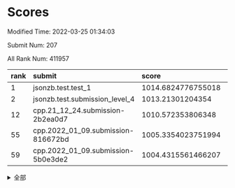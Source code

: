 # Scores

Modified Time: 2022-03-25 01:34:03

Submit Num: 207

All Rank Num: 411957

| rank |               submit               |       score        |       sigma        | pk_num |
| :--- | :--------------------------------- | :----------------- | :----------------- | :----- |
| 1    | jsonzb.test.test_1                 | 1014.6824776755018 | 0.8519887021641139 | 7963   |
| 2    | jsonzb.test.submission_level_4     | 1013.21301204354   | 0.8135255871242637 | 7966   |
| 12   | cpp.21_12_24.submission-2b2ea0d7   | 1010.572353806348  | 0.751045179600279  | 7963   |
| 55   | cpp.2022_01_09.submission-816672bd | 1005.3354023751994 | 0.7281146609763176 | 7954   |
| 59   | cpp.2022_01_09.submission-5b0e3de2 | 1004.4315561466207 | 0.7182222620827219 | 7962   |


<details>
<summary>全部</summary>

| rank |                 submit                 |       score        |       sigma        | pk_num |
| :--- | :------------------------------------- | :----------------- | :----------------- | :----- |
| 1    | jsonzb.test.test_1                     | 1014.6824776755018 | 0.8519887021641139 | 7963   |
| 2    | jsonzb.test.submission_level_4         | 1013.21301204354   | 0.8135255871242637 | 7966   |
| 3    | gobigger.level_3.submission_level_3_30 | 1011.5306910554765 | 0.7891279068420646 | 7961   |
| 4    | gobigger.level_3.submission_level_3_11 | 1011.4082817555435 | 0.7679473826773802 | 7962   |
| 5    | gobigger.level_3.submission_level_3_22 | 1011.1678234947613 | 0.7606840758688967 | 7958   |
| 6    | gobigger.level_3.submission_level_3_26 | 1011.025175116142  | 0.7897793967608566 | 7960   |
| 7    | gobigger.level_3.submission_level_3_49 | 1010.9489603622138 | 0.7599524926335781 | 7961   |
| 8    | gobigger.level_3.submission_level_3_23 | 1010.9320287289731 | 0.7526356294179941 | 7960   |
| 9    | gobigger.level_3.submission_level_3_18 | 1010.8072922790111 | 0.7666301840988289 | 7960   |
| 10   | gobigger.level_3.submission_level_3_40 | 1010.7541760617084 | 0.770623894714582  | 7963   |
| 11   | gobigger.level_3.submission_level_3_13 | 1010.6300986779357 | 0.7653505926105403 | 7959   |
| 12   | cpp.21_12_24.submission-2b2ea0d7       | 1010.572353806348  | 0.751045179600279  | 7963   |
| 13   | gobigger.level_3.submission_level_3_7  | 1010.5394385465218 | 0.7624112943435244 | 7962   |
| 14   | gobigger.level_3.submission_level_3_36 | 1010.5238708903604 | 0.7897590358720171 | 7961   |
| 15   | gobigger.level_3.submission_level_3_25 | 1010.4189501767786 | 0.7587289402542569 | 7964   |
| 16   | gobigger.level_3.submission_level_3_6  | 1010.3485949782623 | 0.738911901282453  | 7955   |
| 17   | gobigger.level_3.submission_level_3_9  | 1010.3313475730886 | 0.7493136705487236 | 7957   |
| 18   | gobigger.level_3.submission_level_3_27 | 1010.3038311722502 | 0.7611321074359333 | 7963   |
| 19   | gobigger.level_3.submission_level_3_19 | 1010.2508347540451 | 0.7600016833420485 | 7960   |
| 20   | gobigger.level_3.submission_level_3_34 | 1010.2125741941942 | 0.7485921470266569 | 7961   |
| 21   | gobigger.level_3.submission_level_3_28 | 1010.1946578704013 | 0.747071887273398  | 7956   |
| 22   | gobigger.level_3.submission_level_3_43 | 1010.1732227273129 | 0.7464253376944076 | 7962   |
| 23   | gobigger.level_3.submission_level_3_46 | 1010.1296574388197 | 0.7703638675418933 | 7961   |
| 24   | gobigger.level_3.submission_level_3_10 | 1010.1144033515047 | 0.7458366560993007 | 7959   |
| 25   | gobigger.level_3.submission_level_3_5  | 1010.0503425488087 | 0.743536182164488  | 7963   |
| 26   | gobigger.level_3.submission_level_3_42 | 1010.0172359718714 | 0.7451426307721688 | 7960   |
| 27   | gobigger.level_3.submission_level_3_21 | 1009.8893519479402 | 0.7638179193329245 | 7962   |
| 28   | gobigger.level_3.submission_level_3_15 | 1009.8644573859663 | 0.7627333343711583 | 7963   |
| 29   | gobigger.level_3.submission_level_3_32 | 1009.84883669812   | 0.7784092179276204 | 7959   |
| 30   | gobigger.level_3.submission_level_3_33 | 1009.7131615735744 | 0.7435648516175676 | 7961   |
| 31   | gobigger.level_3.submission_level_3_24 | 1009.6992475970573 | 0.747816945097699  | 7960   |
| 32   | gobigger.level_3.submission_level_3_39 | 1009.6863300460886 | 0.7686141408914796 | 7963   |
| 33   | gobigger.level_3.submission_level_3_44 | 1009.6236280006862 | 0.7488778474706721 | 7961   |
| 34   | gobigger.level_3.submission_level_3_41 | 1009.5562156455522 | 0.7519219432166222 | 7963   |
| 35   | gobigger.level_3.submission_level_3_2  | 1009.5192237054054 | 0.7585909022191076 | 7960   |
| 36   | gobigger.level_3.submission_level_3_8  | 1009.5069029084723 | 0.7480238308662961 | 7959   |
| 37   | gobigger.level_3.submission_level_3_0  | 1009.4935248997926 | 0.7389810774705445 | 7966   |
| 38   | gobigger.level_3.submission_level_3_20 | 1009.472558750095  | 0.7610189499285434 | 7960   |
| 39   | gobigger.level_3.submission_level_3_3  | 1009.4553974291437 | 0.7464740067511416 | 7959   |
| 40   | gobigger.level_3.submission_level_3_1  | 1009.3576414279426 | 0.783713923366367  | 7960   |
| 41   | gobigger.level_3.submission_level_3_45 | 1009.3074808041362 | 0.7677517413538849 | 7956   |
| 42   | gobigger.level_3.submission_level_3_35 | 1009.1850470836446 | 0.7616369830780466 | 7959   |
| 43   | gobigger.level_3.submission_level_3_12 | 1009.172815640073  | 0.7403771019354216 | 7965   |
| 44   | gobigger.level_3.submission_level_3_38 | 1009.1625779192312 | 0.7382504289468172 | 7964   |
| 45   | gobigger.level_3.submission_level_3_14 | 1009.0090527643525 | 0.7460767390478816 | 7957   |
| 46   | gobigger.level_3.submission_level_3_4  | 1009.004697945182  | 0.7564711111600061 | 7959   |
| 47   | gobigger.level_3.submission_level_3_37 | 1008.8090372184379 | 0.7459335593038995 | 7960   |
| 48   | gobigger.level_3.submission_level_3_31 | 1008.7113843087543 | 0.7431834670252428 | 7967   |
| 49   | gobigger.level_3.submission_level_3_16 | 1008.6567896457025 | 0.7408443127887733 | 7963   |
| 50   | gobigger.level_3.submission_level_3_48 | 1008.6523928975403 | 0.7589117312110265 | 7961   |
| 51   | gobigger.level_3.submission_level_3_17 | 1008.465141881419  | 0.746452111483715  | 7959   |
| 52   | gobigger.level_3.submission_level_3_29 | 1008.3903531274401 | 0.73886927901875   | 7963   |
| 53   | gobigger.level_3.submission_level_3_47 | 1008.2398050833281 | 0.7408174737409972 | 7961   |
| 54   | gobigger.level_1.submission_level_1_19 | 1005.5673065522168 | 0.7229628060689487 | 7956   |
| 55   | cpp.2022_01_09.submission-816672bd     | 1005.3354023751994 | 0.7281146609763176 | 7954   |
| 56   | gobigger.level_1.submission_level_1_2  | 1004.5509118234187 | 0.7087809266932593 | 7959   |
| 57   | gobigger.level_1.submission_level_1_8  | 1004.5257039143095 | 0.7111566365763062 | 7964   |
| 58   | gobigger.level_1.submission_level_1_49 | 1004.4897663163075 | 0.709547488111497  | 7960   |
| 59   | cpp.2022_01_09.submission-5b0e3de2     | 1004.4315561466207 | 0.7182222620827219 | 7962   |
| 60   | gobigger.level_1.submission_level_1_37 | 1004.2306078659985 | 0.7038248581599489 | 7960   |
| 61   | gobigger.level_1.submission_level_1_17 | 1004.2014470846336 | 0.7180299666587874 | 7959   |
| 62   | gobigger.level_1.submission_level_1_4  | 1004.1462746797623 | 0.7239973465856206 | 7961   |
| 63   | gobigger.level_1.submission_level_1_9  | 1004.1271853399655 | 0.710954337375436  | 7955   |
| 64   | gobigger.level_1.submission_level_1_32 | 1004.1083307538966 | 0.7195733450573111 | 7954   |
| 65   | gobigger.level_1.submission_level_1_14 | 1004.0909881344833 | 0.7216988302895183 | 7962   |
| 66   | gobigger.level_1.submission_level_1_12 | 1004.0119785773296 | 0.7297147011742736 | 7964   |
| 67   | gobigger.level_1.submission_level_1_0  | 1003.892486572968  | 0.7182204323928787 | 7959   |
| 68   | gobigger.level_1.submission_level_1_35 | 1003.8819764709491 | 0.7173104019655397 | 7963   |
| 69   | gobigger.level_1.submission_level_1_40 | 1003.8808136350927 | 0.7089125608093589 | 7960   |
| 70   | gobigger.level_1.submission_level_1_23 | 1003.7898259671674 | 0.7192260208629204 | 7959   |
| 71   | gobigger.level_1.submission_level_1_42 | 1003.77502078205   | 0.7165571072633222 | 7963   |
| 72   | gobigger.level_1.submission_level_1_41 | 1003.7749686041517 | 0.7052699316387918 | 7959   |
| 73   | gobigger.level_1.submission_level_1_45 | 1003.7325857297618 | 0.7183366108856974 | 7965   |
| 74   | gobigger.level_1.submission_level_1_36 | 1003.6812211282196 | 0.7078635741724896 | 7959   |
| 75   | gobigger.level_1.submission_level_1_27 | 1003.5778445137936 | 0.7090927367128332 | 7958   |
| 76   | gobigger.level_1.submission_level_1_22 | 1003.5667534115411 | 0.7188270544566396 | 7966   |
| 77   | gobigger.level_1.submission_level_1_38 | 1003.4793597725024 | 0.7156050113267802 | 7960   |
| 78   | gobigger.level_1.submission_level_1_13 | 1003.4100910637957 | 0.7098882057170481 | 7961   |
| 79   | gobigger.level_1.submission_level_1_33 | 1003.4093453690436 | 0.7129572692447435 | 7963   |
| 80   | gobigger.level_1.submission_level_1_44 | 1003.3593914678734 | 0.7209272602936185 | 7960   |
| 81   | gobigger.level_1.submission_level_1_6  | 1003.3277723745255 | 0.714179587758933  | 7959   |
| 82   | gobigger.level_1.submission_level_1_30 | 1003.2572374995029 | 0.7286262474933858 | 7964   |
| 83   | gobigger.level_1.submission_level_1_1  | 1003.1968958984767 | 0.7124441099378762 | 7964   |
| 84   | gobigger.level_1.submission_level_1_3  | 1003.1532373535255 | 0.7157871599037012 | 7964   |
| 85   | gobigger.level_1.submission_level_1_21 | 1003.1428992603223 | 0.701257546088054  | 7960   |
| 86   | gobigger.level_1.submission_level_1_46 | 1003.033515100961  | 0.7081987357230888 | 7963   |
| 87   | gobigger.level_1.submission_level_1_5  | 1003.0025815734479 | 0.7221038823914112 | 7964   |
| 88   | gobigger.level_1.submission_level_1_10 | 1002.9896895424079 | 0.7266263782611259 | 7960   |
| 89   | gobigger.level_1.submission_level_1_26 | 1002.9893302871492 | 0.71836092829197   | 7962   |
| 90   | gobigger.level_1.submission_level_1_47 | 1002.9878828232411 | 0.7064691036999223 | 7963   |
| 91   | gobigger.level_1.submission_level_1_39 | 1002.9041024471228 | 0.7183468112910197 | 7962   |
| 92   | gobigger.level_1.submission_level_1_28 | 1002.8885618752536 | 0.7221761564039741 | 7960   |
| 93   | gobigger.level_1.submission_level_1_29 | 1002.876393515891  | 0.7011566180121324 | 7969   |
| 94   | gobigger.level_1.submission_level_1_48 | 1002.8103477888726 | 0.7179176511792764 | 7960   |
| 95   | gobigger.level_1.submission_level_1_34 | 1002.7758324877237 | 0.718024413203834  | 7961   |
| 96   | gobigger.level_1.submission_level_1_31 | 1002.5908965279881 | 0.7142773818403146 | 7958   |
| 97   | gobigger.level_1.submission_level_1_25 | 1002.4928413515138 | 0.7084921132646147 | 7965   |
| 98   | gobigger.level_1.submission_level_1_7  | 1002.483722101521  | 0.7000910157754715 | 7961   |
| 99   | gobigger.level_1.submission_level_1_20 | 1002.4761953033953 | 0.714663605181573  | 7961   |
| 100  | gobigger.level_1.submission_level_1_16 | 1002.4363568651476 | 0.7054230848750032 | 7964   |
| 101  | gobigger.level_1.submission_level_1_24 | 1002.3909829236461 | 0.6966601142416561 | 7960   |
| 102  | gobigger.level_1.submission_level_1_15 | 1002.3862362292601 | 0.7195647750876103 | 7956   |
| 103  | gobigger.level_1.submission_level_1_43 | 1002.1882396808189 | 0.7116627854660377 | 7961   |
| 104  | gobigger.level_1.submission_level_1_11 | 1001.7121261193241 | 0.7132786506047394 | 7956   |
| 105  | gobigger.level_1.submission_level_1_18 | 1000.8138442905089 | 0.6985310448492983 | 7961   |
| 106  | gobigger.random.submission_random_49   | 997.5624754641741  | 0.7078824751748435 | 7962   |
| 107  | gobigger.random.submission_random_31   | 997.4424909732477  | 0.7171043032722837 | 7959   |
| 108  | gobigger.random.submission_random_8    | 997.3296729414247  | 0.7099577815011053 | 7962   |
| 109  | gobigger.random.submission_random_45   | 997.0943677242235  | 0.6984730681155616 | 7959   |
| 110  | gobigger.random.submission_random_12   | 996.9618342165711  | 0.7030686975523665 | 7959   |
| 111  | gobigger.random.submission_random_15   | 996.8868094787252  | 0.7030164500914369 | 7953   |
| 112  | gobigger.random.submission_random_41   | 996.8720203772189  | 0.7113767691264147 | 7963   |
| 113  | gobigger.random.submission_random_19   | 996.8178598394969  | 0.7179563744682815 | 7958   |
| 114  | gobigger.random.submission_random_13   | 996.7904836222367  | 0.7265250958902126 | 7960   |
| 115  | gobigger.random.submission_random_35   | 996.7783378220892  | 0.7103774371766002 | 7966   |
| 116  | gobigger.random.submission_random_24   | 996.5353927913718  | 0.7006646579500542 | 7962   |
| 117  | gobigger.random.submission_random_2    | 996.4350890366703  | 0.7090510971353391 | 7961   |
| 118  | gobigger.random.submission_random_4    | 996.3899000186276  | 0.7145440874106914 | 7960   |
| 119  | gobigger.random.submission_random_11   | 996.3501433018133  | 0.7023249163185389 | 7962   |
| 120  | gobigger.random.submission_random_9    | 996.3438284563342  | 0.7130303604642482 | 7962   |
| 121  | gobigger.random.submission_random_36   | 996.2314654728066  | 0.6993117714544018 | 7960   |
| 122  | gobigger.random.submission_random_20   | 996.224685413166   | 0.7229883884133973 | 7959   |
| 123  | gobigger.random.submission_random_23   | 996.20979818945    | 0.6984798762527755 | 7961   |
| 124  | gobigger.random.submission_random_39   | 996.1898514033119  | 0.7119007800680973 | 7965   |
| 125  | gobigger.random.submission_random_18   | 996.1842151872717  | 0.7219460021839585 | 7958   |
| 126  | gobigger.random.submission_random_1    | 996.1633629618954  | 0.7207382362175758 | 7959   |
| 127  | gobigger.random.submission_random_40   | 996.1479235261185  | 0.7151805210787187 | 7960   |
| 128  | gobigger.random.submission_random_48   | 996.1478944432463  | 0.7028386685496028 | 7952   |
| 129  | gobigger.random.submission_random_21   | 996.1139742666592  | 0.7102584914132936 | 7962   |
| 130  | gobigger.random.submission_random_47   | 996.0970842651004  | 0.7026570308383996 | 7961   |
| 131  | gobigger.random.submission_random_7    | 996.0539130515675  | 0.713969367104397  | 7966   |
| 132  | gobigger.random.submission_random_14   | 996.0418630641922  | 0.7209859834870957 | 7958   |
| 133  | gobigger.random.submission_random_32   | 996.0341280616358  | 0.7088115858691698 | 7958   |
| 134  | gobigger.random.submission_random_5    | 996.0192176446386  | 0.7104729855847508 | 7960   |
| 135  | gobigger.random.submission_random_43   | 996.0160237128715  | 0.7002094644316305 | 7958   |
| 136  | gobigger.random.submission_random_30   | 996.0050236806281  | 0.7051621347517473 | 7961   |
| 137  | gobigger.random.submission_random_37   | 995.9984906464925  | 0.7024970032710008 | 7960   |
| 138  | gobigger.random.submission_random_0    | 995.940246921722   | 0.7055229530111554 | 7961   |
| 139  | gobigger.random.submission_random_28   | 995.8719453179478  | 0.7134364726677719 | 7958   |
| 140  | gobigger.random.submission_random_46   | 995.8353531671653  | 0.7120313365541417 | 7959   |
| 141  | gobigger.random.submission_random_6    | 995.809233265907   | 0.7127833119649117 | 7962   |
| 142  | gobigger.random.submission_random_27   | 995.7801270505805  | 0.7078069668712482 | 7958   |
| 143  | gobigger.random.submission_random_44   | 995.6521804908264  | 0.7162765395394892 | 7963   |
| 144  | gobigger.random.submission_random_34   | 995.6365462157092  | 0.7102438959890897 | 7961   |
| 145  | gobigger.random.submission_random_33   | 995.5044200731481  | 0.7094048817000722 | 7961   |
| 146  | gobigger.random.submission_random_16   | 995.4537749121641  | 0.7047377323593286 | 7965   |
| 147  | gobigger.random.submission_random_17   | 995.4084258778472  | 0.7048813400296826 | 7960   |
| 148  | gobigger.random.submission_random_10   | 995.3944105297692  | 0.7159803819854358 | 7961   |
| 149  | gobigger.random.submission_random_29   | 995.3773316640987  | 0.7064002602936075 | 7963   |
| 150  | gobigger.random.submission_random_3    | 995.3114517885228  | 0.7025637542872676 | 7960   |
| 151  | gobigger.random.submission_random_25   | 995.0864513150633  | 0.7175574489586848 | 7957   |
| 152  | gobigger.random.submission_random_26   | 994.9507952956425  | 0.7163305011431428 | 7953   |
| 153  | gobigger.random.submission_random_22   | 994.825652985036   | 0.7201815466581802 | 7957   |
| 154  | gobigger.random.submission_random_38   | 994.7844928069833  | 0.7140589927110627 | 7963   |
| 155  | gobigger.random.submission_random_42   | 994.768966172106   | 0.7162343428321267 | 7961   |
| 156  | gobigger.level_2.submission_level_2_21 | 994.267327344075   | 0.7347728968304396 | 7963   |
| 157  | gobigger.level_2.submission_level_2_9  | 993.9020607279373  | 0.7437458793160476 | 7960   |
| 158  | gobigger.level_2.submission_level_2_30 | 993.5826159974382  | 0.7315214209168781 | 7961   |
| 159  | gobigger.level_2.submission_level_2_48 | 993.5502160482638  | 0.7281972505222009 | 7958   |
| 160  | gobigger.level_2.submission_level_2_22 | 993.1367204003469  | 0.7456627977867851 | 7961   |
| 161  | gobigger.level_2.submission_level_2_24 | 993.0545179467508  | 0.7244320201316445 | 7959   |
| 162  | gobigger.level_2.submission_level_2_10 | 993.0111434975554  | 0.7255946543092484 | 7959   |
| 163  | gobigger.level_2.submission_level_2_34 | 992.9881827277452  | 0.746622208474276  | 7961   |
| 164  | gobigger.level_2.submission_level_2_6  | 992.9079625545725  | 0.7423425303349    | 7956   |
| 165  | gobigger.level_2.submission_level_2_18 | 992.8407522285714  | 0.7482592415665672 | 7961   |
| 166  | gobigger.level_2.submission_level_2_44 | 992.8154839098095  | 0.7244229867985694 | 7963   |
| 167  | gobigger.level_2.submission_level_2_19 | 992.725145646957   | 0.7557126465582175 | 7963   |
| 168  | gobigger.level_2.submission_level_2_49 | 992.7030509352373  | 0.7512792633148702 | 7960   |
| 169  | gobigger.level_2.submission_level_2_8  | 992.6842357481086  | 0.7515335581389658 | 7961   |
| 170  | gobigger.level_2.submission_level_2_39 | 992.6694576184047  | 0.7550351118391425 | 7959   |
| 171  | gobigger.level_2.submission_level_2_20 | 992.6632780258366  | 0.7413685843312249 | 7959   |
| 172  | gobigger.level_2.submission_level_2_33 | 992.6144360960556  | 0.7399722221654335 | 7955   |
| 173  | gobigger.level_2.submission_level_2_13 | 992.5348209162689  | 0.740634781318132  | 7959   |
| 174  | gobigger.level_2.submission_level_2_1  | 992.5120150536127  | 0.7476241124902675 | 7964   |
| 175  | gobigger.level_2.submission_level_2_43 | 992.5022202441694  | 0.7558146557873688 | 7965   |
| 176  | gobigger.level_2.submission_level_2_17 | 992.4714683205647  | 0.760688431886869  | 7958   |
| 177  | gobigger.level_2.submission_level_2_47 | 992.4527838592937  | 0.7212789763380593 | 7959   |
| 178  | gobigger.level_2.submission_level_2_26 | 992.4336269550406  | 0.7601718385845151 | 7961   |
| 179  | gobigger.level_2.submission_level_2_5  | 992.3846758632864  | 0.7274580758747097 | 7955   |
| 180  | gobigger.level_2.submission_level_2_29 | 992.2633372038615  | 0.7450639642885972 | 7963   |
| 181  | gobigger.level_2.submission_level_2_15 | 992.240153739039   | 0.7233137332284902 | 7958   |
| 182  | gobigger.level_2.submission_level_2_45 | 992.1560643543373  | 0.748947204523395  | 7963   |
| 183  | gobigger.level_2.submission_level_2_35 | 992.087204828802   | 0.754512446715995  | 7961   |
| 184  | gobigger.level_2.submission_level_2_38 | 992.0769076131081  | 0.744867283764194  | 7955   |
| 185  | gobigger.level_2.submission_level_2_2  | 992.0669713522916  | 0.7536520769313775 | 7962   |
| 186  | gobigger.level_2.submission_level_2_28 | 992.0357658309312  | 0.7355109834468034 | 7959   |
| 187  | gobigger.level_2.submission_level_2_16 | 991.9897576721428  | 0.7333320013355176 | 7962   |
| 188  | gobigger.level_2.submission_level_2_32 | 991.965202505726   | 0.7465730463933477 | 7957   |
| 189  | gobigger.level_2.submission_level_2_31 | 991.6618992985157  | 0.7582669488437114 | 7964   |
| 190  | gobigger.level_2.submission_level_2_23 | 991.6294564958713  | 0.7347506343960586 | 7957   |
| 191  | gobigger.level_2.submission_level_2_27 | 991.5102721363345  | 0.7526454588255814 | 7960   |
| 192  | gobigger.level_2.submission_level_2_42 | 991.3995668255494  | 0.7432758135521399 | 7963   |
| 193  | gobigger.level_2.submission_level_2_40 | 991.3866996588075  | 0.7511156610498223 | 7966   |
| 194  | gobigger.level_2.submission_level_2_25 | 991.3738059893641  | 0.7626423627528872 | 7962   |
| 195  | gobigger.level_2.submission_level_2_46 | 991.3324494791505  | 0.7549820681627832 | 7959   |
| 196  | gobigger.level_2.submission_level_2_4  | 991.30200006833    | 0.728951930068596  | 7958   |
| 197  | gobigger.level_2.submission_level_2_14 | 991.2718099383532  | 0.7597323780457234 | 7960   |
| 198  | gobigger.level_2.submission_level_2_3  | 991.2320222343843  | 0.7553440341087494 | 7961   |
| 199  | gobigger.level_2.submission_level_2_7  | 990.7793155226406  | 0.7873689302582052 | 7959   |
| 200  | gobigger.level_2.submission_level_2_0  | 990.7405983661299  | 0.7963603636239414 | 7961   |
| 201  | gobigger.level_2.submission_level_2_12 | 990.7116202155269  | 0.778053472554631  | 7961   |
| 202  | gobigger.level_2.submission_level_2_41 | 990.6466700440845  | 0.764916300698236  | 7958   |
| 203  | gobigger.level_2.submission_level_2_11 | 990.5663058411174  | 0.7492097844304443 | 7957   |
| 204  | gobigger.level_2.submission_level_2_37 | 990.3625734769735  | 0.7503203248408546 | 7963   |
| 205  | gobigger.level_2.submission_level_2_36 | 989.5529166059399  | 0.7881337964125493 | 7958   |
| 206  | gobigger.none.submission_none_0        | 980.7045271440173  | 1.2476137089954682 | 7963   |
| 207  | gobigger.none.submission_none_1        | 976.0109649625316  | 1.4722064338863008 | 7959   |

</details>